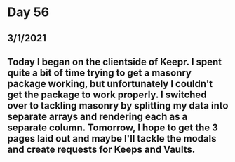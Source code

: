 # Day 56
## __3/1/2021__

## Today I began on the clientside of Keepr. I spent quite a bit of time trying to get a masonry package working, but unfortunately I couldn't get the package to work properly. I switched over to tackling masonry by splitting my data into separate arrays and rendering each as a separate column. Tomorrow, I hope to get the 3 pages laid out and maybe I'll tackle the modals and create requests for Keeps and Vaults.